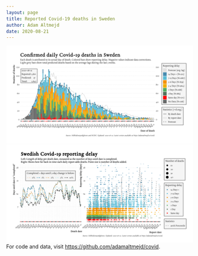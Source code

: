 ```yaml
---
layout: page
title: Reported Covid-19 deaths in Sweden
author: Adam Altmejd
date: 2020-08-21
---
```


![Graph of Swedish Covid-19 deaths with reporting delay.](deaths_lag_sweden_2020-08-21.png "Swedish Covid-19 deaths.")
![Graph of Swedish Covid-19 reporting delay in daily deaths.](lag_trend_sweden_2020-08-21.png "Trend in Swedish Covid-19 mortality reporting delay.")
For code and data, visit <https://github.com/adamaltmejd/covid>.
